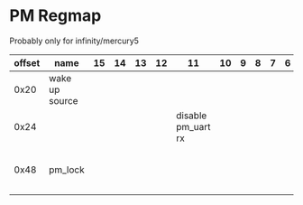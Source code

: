 # PM Regmap

Probably only for infinity/mercury5

| offset | name           | 15 | 14 | 13 | 12 | 11                 | 10 | 9 | 8 | 7 | 6 | 5 | 4   | 3 | 2   | 1   | 0 | Notes                           |
|--------|----------------|----|----|----|----|--------------------|----|---|---|---|---|---|-----|---|-----|-----|---|---------------------------------|
| 0x20   | wake up source |    |    |    |    |                    |    |   |   |   |   |   | rtc |   | wol | sar |   |                                 |
| 0x24   |                |    |    |    |    | disable pm_uart rx |    |   |   |   |   |   |     |   |     |     |   |                                 |
| 0x48   | pm_lock        |    |    |    |    |                    |    |   |   |   |   |   |     |   |     |     |   | write 0xbabe to unlock pm_gpio4 |

